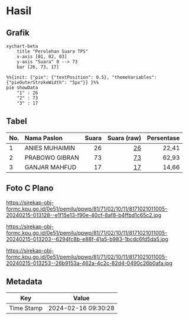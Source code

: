 # Hasil

## Grafik

```mermaid
xychart-beta
    title "Perolehan Suara TPS"
    x-axis [01, 02, 03]
    y-axis "Suara" 0 --> 73
    bar [26, 73, 17]
```

```mermaid
%%{init: {"pie": {"textPosition": 0.5}, "themeVariables": {"pieOuterStrokeWidth": "5px"}} }%%
pie showData
    "1" : 26
    "2" : 73
    "3" : 17
```

## Tabel

| No. | Nama Paslon    | Suara | Suara (raw) | Persentase |
|:--- |:-------------- | -----:| -----------:| ----------:|
| 1   | ANIES MUHAIMIN | 26    | [26][p-1]   | 22,41      |
| 2   | PRABOWO GIBRAN | 73    | [73][p-2]   | 62,93      |
| 3   | GANJAR MAHFUD  | 17    | [17][p-3]   | 14,66      |


[p-1]: https://github.com/gigit-pemilu/pemilu-2024-81-maluku/blob/main/pilpres/hitung-suara/sub/81-maluku/sub/71-kota-ambon/sub/02-sirimau/sub/1011-rijali/sub/005-tps/sub/paslon-1.txt
[p-2]: https://github.com/gigit-pemilu/pemilu-2024-81-maluku/blob/main/pilpres/hitung-suara/sub/81-maluku/sub/71-kota-ambon/sub/02-sirimau/sub/1011-rijali/sub/005-tps/sub/paslon-2.txt
[p-3]: https://github.com/gigit-pemilu/pemilu-2024-81-maluku/blob/main/pilpres/hitung-suara/sub/81-maluku/sub/71-kota-ambon/sub/02-sirimau/sub/1011-rijali/sub/005-tps/sub/paslon-3.txt

## Foto C Plano

https://sirekap-obj-formc.kpu.go.id/0e51/pemilu/ppwp/81/71/02/10/11/8171021011005-20240215-013128--e1f15e13-f90e-40cf-8af8-b4ffbd1c65c2.jpg

https://sirekap-obj-formc.kpu.go.id/0e51/pemilu/ppwp/81/71/02/10/11/8171021011005-20240215-013203--6294fc8b-e88f-41a5-b983-1bcdc6fd5da5.jpg

https://sirekap-obj-formc.kpu.go.id/0e51/pemilu/ppwp/81/71/02/10/11/8171021011005-20240215-013253--26b9153a-462a-4c2c-82d4-0490c26b0afa.jpg


## Metadata

| Key        | Value               |
| ---------- | ------------------- |
| Time Stamp | 2024-02-16 09:30:28 |



